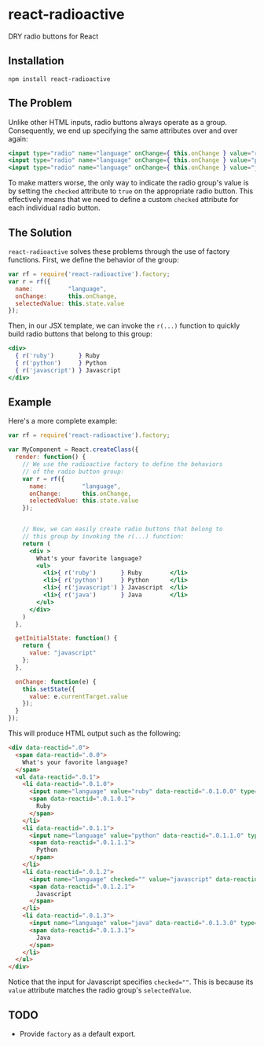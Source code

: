 # react-radioactive #

DRY radio buttons for React

## Installation ##

```shell
npm install react-radioactive
```

## The Problem ##

Unlike other HTML inputs, radio buttons always operate as a group.  Consequently, we end up specifying the same attributes over and over again:

```jsx
<input type="radio" name="language" onChange={ this.onChange } value="ruby"       /> Ruby
<input type="radio" name="language" onChange={ this.onChange } value="python"     /> Python
<input type="radio" name="language" onChange={ this.onChange } value="javascript" /> Javascript
```

To make matters worse, the only way to indicate the radio group's value is by setting the ```checked``` attribute to ```true``` on the appropriate radio button.  This effectively means that we need to define a custom ```checked``` attribute for each individual radio button.

## The Solution ##

```react-radioactive``` solves these problems through the use of factory functions.  First, we define the behavior of the group:

```jsx
var rf = require('react-radioactive').factory;
var r = rf({
  name:          "language",
  onChange:      this.onChange,
  selectedValue: this.state.value
});
```

Then, in our JSX template, we can invoke the ```r(...)``` function to quickly build radio buttons that belong to this group:

```jsx
<div>
  { r('ruby')       } Ruby
  { r('python')     } Python
  { r('javascript') } Javascript
</div>
```


## Example ##

Here's a more complete example:

```jsx
var rf = require('react-radioactive').factory;

var MyComponent = React.createClass({
  render: function() {
    // We use the radioactive factory to define the behaviors
    // of the radio button group:
    var r = rf({
      name:          "language",
      onChange:      this.onChange,
      selectedValue: this.state.value
    });


    // Now, we can easily create radio buttons that belong to
    // this group by invoking the r(...) function:
    return (
      <div >
        What's your favorite language?
        <ul>
          <li>{ r('ruby')       } Ruby        </li>
          <li>{ r('python')     } Python      </li>
          <li>{ r('javascript') } Javascript  </li>
          <li>{ r('java')       } Java        </li>
        </ul>
      </div>
    )
  },

  getInitialState: function() {
    return {
      value: "javascript"
    };
  },

  onChange: function(e) {
    this.setState({
      value: e.currentTarget.value
    });
  }
});
```

This will produce HTML output such as the following:

```html
<div data-reactid=".0">
  <span data-reactid=".0.0">
    What's your favorite language?
  </span>
  <ul data-reactid=".0.1">
    <li data-reactid=".0.1.0">
      <input name="language" value="ruby" data-reactid=".0.1.0.0" type="radio">
      <span data-reactid=".0.1.0.1">
        Ruby
      </span>
    </li>
    <li data-reactid=".0.1.1">
      <input name="language" value="python" data-reactid=".0.1.1.0" type="radio">
      <span data-reactid=".0.1.1.1">
        Python
      </span>
    </li>
    <li data-reactid=".0.1.2">
      <input name="language" checked="" value="javascript" data-reactid=".0.1.2.0" type="radio">
      <span data-reactid=".0.1.2.1">
        Javascript
      </span>
    </li>
    <li data-reactid=".0.1.3">
      <input name="language" value="java" data-reactid=".0.1.3.0" type="radio">
      <span data-reactid=".0.1.3.1">
        Java
      </span>
    </li>
  </ul>
</div>
```

Notice that the input for Javascript specifies ```checked=""```.  This is because its ```value``` attribute matches the radio group's ```selectedValue```.

## TODO ##

* Provide ```factory``` as a default export.
